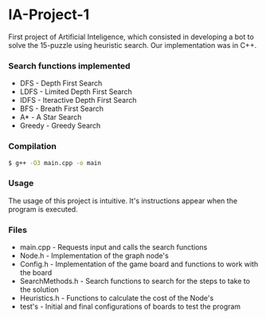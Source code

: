 # IA-Project-1
First project of Artificial Inteligence, which consisted in developing a bot to solve the 15-puzzle using heuristic search.
Our implementation was in C++.


### Search functions implemented
* DFS - Depth First Search
* LDFS - Limited Depth First Search
* IDFS - Iteractive Depth First Search
* BFS - Breath First Search
* A* - A Star Search
* Greedy - Greedy Search


### Compilation
``` bash
$ g++ -O3 main.cpp -o main
```

### Usage
The usage of this project is intuitive. It's instructions appear when the program is executed.


### Files
* main.cpp - Requests input and calls the search functions
* Node.h - Implementation of the graph node's
* Config.h 	- Implementation of the game board and functions to work with the board
* SearchMethods.h - Search functions to search for the steps to take to the solution
* Heuristics.h - Functions to calculate the cost of the Node's
* test's - Initial and final configurations of boards to test the program

